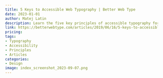 ```yaml
---
title: 5 Keys to Accessible Web Typography | Better Web Type
date: 2023-01-01
author: Matej Latin
description: Learn the five key principles of accessible typography for the web, including font size, spacing, contrast, hierarchy, and legibility, to ensure that your web content is accessible to all users, including those with disabilities. 
link: https://betterwebtype.com/articles/2019/06/16/5-keys-to-accessible-web-typography/
pricing: 
tags: 
- Typography
- Accessibility
- Principles
- Articles
categories: 
- Design 
image: index_screenshot_2023-09-07.png
---
```

